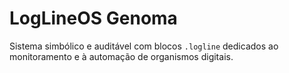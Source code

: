 # LogLineOS Genoma

Sistema simbólico e auditável com blocos `.logline` dedicados ao
monitoramento e à automação de organismos digitais.

